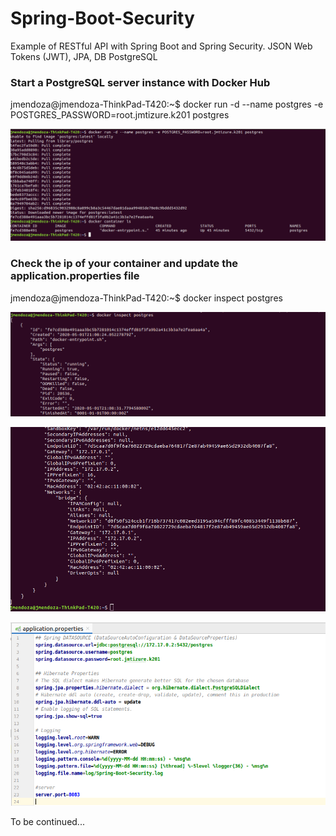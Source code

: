 # Spring-Boot-Security

Example of RESTful API with Spring Boot and Spring Security. JSON Web Tokens (JWT), JPA, DB PostgreSQL

### Start a PostgreSQL server instance with Docker Hub

jmendoza@jmendoza-ThinkPad-T420:~$ docker run -d --name postgres -e POSTGRES_PASSWORD=root.jmtizure.k201 postgres

![Screenshot](/prtsc/Spring-boot-security-1.png)

### Check the ip of your container and update the application.properties file

jmendoza@jmendoza-ThinkPad-T420:~$ docker inspect postgres

![Screenshot](/prtsc/Spring-boot-security-2.png)

![Screenshot](/prtsc/Spring-boot-security-3.png)

![Screenshot](/prtsc/Spring-boot-security-4.png)

To be continued...



